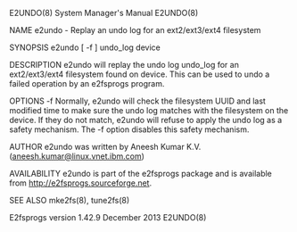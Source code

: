 E2UNDO(8)                                                                                  System Manager's Manual                                                                                  E2UNDO(8)



NAME
       e2undo - Replay an undo log for an ext2/ext3/ext4 filesystem

SYNOPSIS
       e2undo [ -f ] undo_log device

DESCRIPTION
       e2undo will replay the undo log undo_log for an ext2/ext3/ext4 filesystem found on device.  This can be used to undo a failed operation by an e2fsprogs program.

OPTIONS
       -f     Normally,  e2undo will check the filesystem UUID and last modified time to make sure the undo log matches with the filesystem on the device.  If they do not match, e2undo will refuse to apply
              the undo log as a safety mechanism.  The -f option disables this safety mechanism.

AUTHOR
       e2undo was written by Aneesh Kumar K.V. (aneesh.kumar@linux.vnet.ibm.com)

AVAILABILITY
       e2undo is part of the e2fsprogs package and is available from http://e2fsprogs.sourceforge.net.

SEE ALSO
       mke2fs(8), tune2fs(8)




E2fsprogs version 1.42.9                                                                        December 2013                                                                                       E2UNDO(8)
